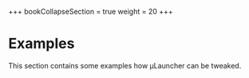 +++
  bookCollapseSection = true
  weight = 20
+++

# Examples
This section contains some examples how &mu;Launcher can be tweaked.
